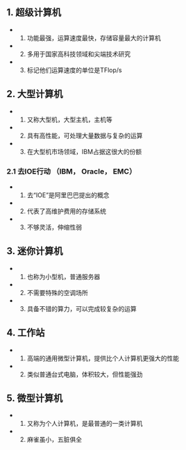 ## 1. 超级计算机
- 1. 功能最强，运算速度最快，存储容量最大的计算机
- 2. 多用于国家高科技领域和尖端技术研究
- 3. 标记他们运算速度的单位是TFlop/s

## 2. 大型计算机
- 1. 又称大型机，大型主机，主机等
- 2. 具有高性能，可处理大量数据与复杂的运算
- 3. 在大型机市场领域，IBM占据这很大的份额

### 2.1 去IOE行动 （IBM， Oracle， EMC）
- 1. 去“IOE”是阿里巴巴提出的概念
- 2. 代表了高维护费用的存储系统
- 3. 不够灵活，伸缩性弱

## 3. 迷你计算机
- 1. 也称为小型机，普通服务器
- 2. 不需要特殊的空调场所
- 3. 具备不错的算力，可以完成较复杂的运算

## 4. 工作站
- 1. 高端的通用微型计算机，提供比个人计算机更强大的性能
- 2. 类似普通台式电脑，体积较大，但性能强劲

## 5. 微型计算机
- 1. 又称为个人计算机，是最普通的一类计算机
- 2. 麻雀虽小，五脏俱全
